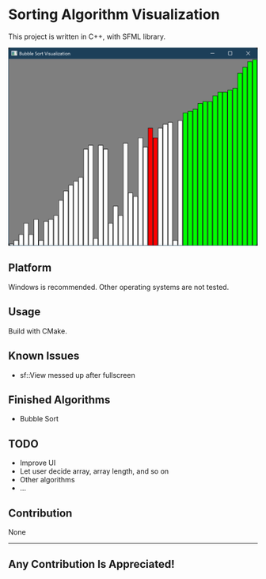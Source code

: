 # Sorting Algorithm Visualization

This project is written in C++, with SFML library.

![](doc/example.png)

## Platform

Windows is recommended. Other operating systems are not tested.

## Usage

Build with CMake.

## Known Issues

- sf::View messed up after fullscreen

## Finished Algorithms

- Bubble Sort

## TODO

- Improve UI
- Let user decide array, array length, and so on
- Other algorithms
- ...

## Contribution

None

---
## Any Contribution Is Appreciated!

